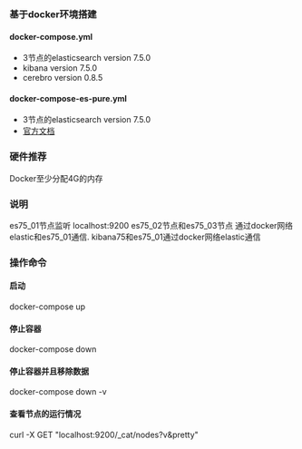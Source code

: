 
### 基于docker环境搭建

#### docker-compose.yml
 * 3节点的elasticsearch version 7.5.0
 * kibana version 7.5.0
 * cerebro version 0.8.5
 
#### docker-compose-es-pure.yml
 * 3节点的elasticsearch version 7.5.0
 * [官方文档](https://www.elastic.co/guide/en/elasticsearch/reference/7.5/docker.html)

### 硬件推荐
 Docker至少分配4G的内存
 
### 说明
es75_01节点监听 localhost:9200
es75_02节点和es75_03节点 通过docker网络elastic和es75_01通信.
kibana75和es75_01通过docker网络elastic通信
 
### 操作命令

#### 启动
docker-compose up

#### 停止容器
docker-compose down

#### 停止容器并且移除数据
docker-compose down -v

#### 查看节点的运行情况
curl -X GET "localhost:9200/_cat/nodes?v&pretty"




